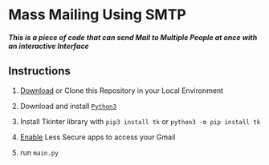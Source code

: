 # Mass Mailing Using SMTP

##### This is a piece of code that can send Mail to Multiple People at once with an interactive Interface


## Instructions

1. [Download](https://github.com/neeleshpandey/MassMailing/archive/refs/heads/main.zip) or Clone this Repository in your Local Environment

2. Download and install [`Python3`](https://www.python.org/downloads/)

3. Install Tkinter library with `pip3 install tk` or `python3 -m pip install tk`

4. [Enable](https://myaccount.google.com/lesssecureapps?pli=1&rapt=AEjHL4PI4Zfx7r_Uoe0DL6idr2I2fi5MzBkIycCV6bh5BgKmyZiKKj6vulzrFjbRA1uHvutJkRS0L7BoK0vNGiNUaRGmfd4Kng) Less Secure apps to access your Gmail

5. run `main.py`
